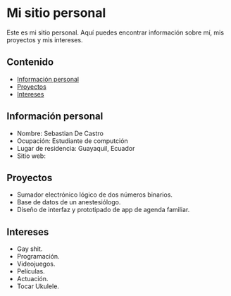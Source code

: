 # Mi sitio personal
Este es mi sitio personal. Aquí puedes encontrar información sobre mí, mis
proyectos y mis intereses.

## Contenido
* [Información personal](#información-personal)
* [Proyectos](#proyectos)
* [Intereses](#intereses)
  
## Información personal
* Nombre: Sebastian De Castro
* Ocupación: Estudiante de computción
* Lugar de residencia: Guayaquil, Ecuador
* Sitio web:

## Proyectos
* Sumador electrónico lógico de dos números binarios.
* Base de datos de un anestesiólogo.
* Diseño de interfaz y prototipado de app de agenda familiar.

## Intereses
* Gay shit.
* Programación.
* Videojuegos.
* Películas.
* Actuación.
* Tocar Ukulele.
